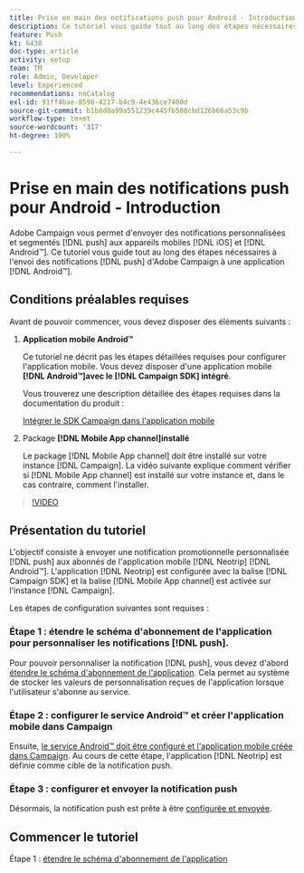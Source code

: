 ```yaml
---
title: Prise en main des notifications push pour Android - Introduction
description: Ce tutoriel vous guide tout au long des étapes nécessaires à l'envoi de notifications push depuis Adobe Campaign et à la réception de ces notifications dans votre application Android™.
feature: Push
kt: 6438
doc-type: article
activity: setup
team: TM
role: Admin, Developer
level: Experienced
recommendations: noCatalog
exl-id: 91ff4bae-8598-4227-b4c9-4e436ce7400d
source-git-commit: b1b8d8a99a551239c445fb588cbd126b66a53c9b
workflow-type: tm+mt
source-wordcount: '317'
ht-degree: 100%

---
```


# Prise en main des notifications push pour Android - Introduction

Adobe Campaign vous permet d&#39;envoyer des notifications personnalisées et segmentés [!DNL push] aux appareils mobiles [!DNL iOS] et [!DNL Android™]. Ce tutoriel vous guide tout au long des étapes nécessaires à l&#39;envoi des notifications [!DNL push] d&#39;Adobe Campaign à une application [!DNL Android™].

## Conditions préalables requises

Avant de pouvoir commencer, vous devez disposer des éléments suivants :

1) **Application mobile Android™**

   Ce tutoriel ne décrit pas les étapes détaillées requises pour configurer l&#39;application mobile. Vous devez disposer d&#39;une application mobile **[!DNL Android™]avec le [!DNL Campaign SDK] intégré**.

   Vous trouverez une description détaillée des étapes requises dans la documentation du produit :

   [Intégrer le SDK Campaign dans l&#39;application mobile](https://experienceleague.adobe.com/docs/campaign-classic/using/sending-messages/sending-push-notifications/integrating-campaign-sdk-into-the-mobile-application.html?lang=fr)

2) Package **[!DNL Mobile App channel]installé**

   Le package [!DNL Mobile App channel] doit être installé sur votre instance [!DNL Campaign]. La vidéo suivante explique comment vérifier si [!DNL Mobile App channel] est installé sur votre instance et, dans le cas contraire, comment l&#39;installer.

>[!VIDEO](https://video.tv.adobe.com/v/326544?quality=12&learn=on)

## Présentation du tutoriel

L&#39;objectif consiste à envoyer une notification promotionnelle personnalisée [!DNL push] aux abonnés de l&#39;application mobile [!DNL Neotrip] [!DNL Android™]. L&#39;application [!DNL Neotrip] est configurée avec la balise [!DNL Campaign SDK] et la balise [!DNL Mobile App channel] est activée sur l&#39;instance [!DNL Campaign].

Les étapes de configuration suivantes sont requises :

### Étape 1 : étendre le schéma d&#39;abonnement de l&#39;application pour personnaliser les notifications [!DNL push].

Pour pouvoir personnaliser la notification [!DNL push], vous devez d&#39;abord [étendre le schéma d&#39;abonnement de l&#39;application](/help/tutorial-get-started-with-push-notifications-for-android/extend-the-app-subscription-schema.md). Cela permet au système de stocker les valeurs de personnalisation reçues de l&#39;application lorsque l&#39;utilisateur s&#39;abonne au service.

### Étape 2 : configurer le service Android™ et créer l&#39;application mobile dans Campaign

Ensuite, [le service Android™ doit être configuré et l&#39;application mobile créée dans Campaign](/help/tutorial-get-started-with-push-notifications-for-android/configure-an-android-service-in-campaign.md). Au cours de cette étape, l&#39;application [!DNL Neotrip] est définie comme cible de la notification push.

### Étape 3 : configurer et envoyer la notification push

Désormais, la notification push est prête à être [configurée et envoyée](/help/tutorial-get-started-with-push-notifications-for-android/configure-and-send-push-notifications.md).

## Commencer le tutoriel

Étape 1 : [étendre le schéma d&#39;abonnement de l&#39;application](/help/tutorial-get-started-with-push-notifications-for-android/extend-the-app-subscription-schema.md)
